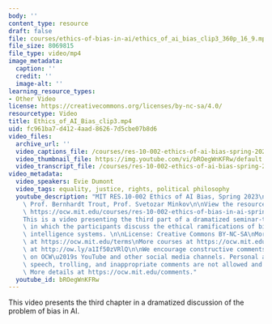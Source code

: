 ```yaml
---
body: ''
content_type: resource
draft: false
file: courses/ethics-of-bias-in-ai/ethics_of_ai_bias_clip3_360p_16_9.mp4
file_size: 8069815
file_type: video/mp4
image_metadata:
  caption: ''
  credit: ''
  image-alt: ''
learning_resource_types:
- Other Video
license: https://creativecommons.org/licenses/by-nc-sa/4.0/
resourcetype: Video
title: Ethics_of_AI_Bias_clip3.mp4
uid: fc961ba7-d412-4aad-8626-7d5cbe07b8d6
video_files:
  archive_url: ''
  video_captions_file: /courses/res-10-002-ethics-of-ai-bias-spring-2023/ethics_of_ai_bias_clip3_captions.vtt
  video_thumbnail_file: https://img.youtube.com/vi/bROegWnKFRw/default.jpg
  video_transcript_file: /courses/res-10-002-ethics-of-ai-bias-spring-2023/ethics_of_ai_bias_clip3_transcript.pdf
video_metadata:
  video_speakers: Evie Dumont
  video_tags: equality, justice, rights, political philosophy
  youtube_description: "MIT RES.10-002 Ethics of AI Bias, Spring 2023\nInstructors:\
    \ Prof. Bernhardt Trout, Prof. Svetozar Minkov\n\nView the resource on MIT OpenCourseWare:\
    \ https://ocw.mit.edu/courses/res-10-002-ethics-of-bias-in-ai-spring-2023/\n\n\
    This is a video presenting the third part of a dramatized seminar-type class session\
    \ in which the participants discuss the ethical ramifications of bias in artificial\
    \ intelligence systems. \n\nLicense: Creative Commons BY-NC-SA\nMore information\
    \ at https://ocw.mit.edu/terms\nMore courses at https://ocw.mit.edu\nSupport OCW\
    \ at http://ow.ly/a1If50zVRlQ\n\nWe encourage constructive comments and discussion\
    \ on OCW\u2019s YouTube and other social media channels. Personal attacks, hate\
    \ speech, trolling, and inappropriate comments are not allowed and may be removed.\
    \ More details at https://ocw.mit.edu/comments."
  youtube_id: bROegWnKFRw
---
```

This video presents the third chapter in a dramatized discussion of the problem of bias in AI.